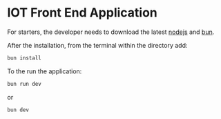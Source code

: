# IOT Front End Application

For starters, the developer needs to download the latest
[nodejs](https://nodejs.org/en) and [bun](https://bun.sh/).

After the installation, from the terminal within the directory add:

```bash
bun install
```

To the run the application:

```bash
bun run dev
```

or

```bash
bun dev
```
